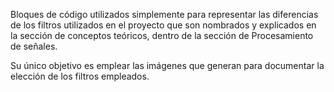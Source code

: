 Bloques de código utilizados simplemente para representar las diferencias de los filtros utilizados en el proyecto que son nombrados y explicados en la sección de conceptos teóricos, dentro de la sección de Procesamiento de señales. 

Su único objetivo es emplear las imágenes que generan para documentar la elección de los filtros empleados.